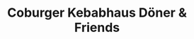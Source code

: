 ---
title: "Coburger Kebabhaus Döner & Friends"
url: /coburg/coburger-kebabhaus-doener-und-friends/
---